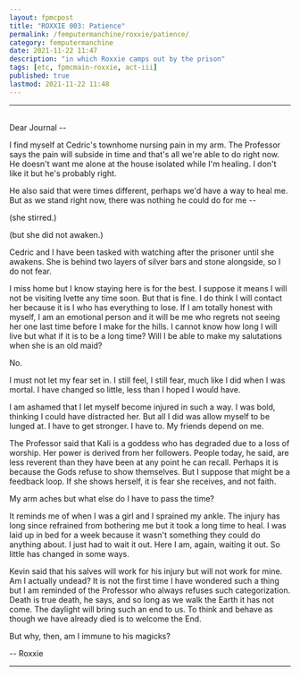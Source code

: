 ```yaml
---
layout: fpmcpost
title: "ROXXIE 003: Patience"
permalink: /femputermanchine/roxxie/patience/
category: femputermanchine
date: 2021-11-22 11:47
description: "in which Roxxie camps out by the prison"
tags: [etc, fpmcmain-roxxie, act-iii]
published: true
lastmod: 2021-11-22 11:48
---
```

[//]: # ( 11/22/21  -added)

*****

<br>Dear Journal --

I find myself at Cedric's townhome nursing pain in my arm. The Professor says the pain will subside in time and that's all we're able to do right now. He doesn't want me alone at the house isolated while I'm healing. I don't like it but he's probably right.

He also said that were times different, perhaps we'd have a way to heal me. But as we stand right now, there was nothing he could do for me --

(she stirred.)

(but she did not awaken.)

Cedric and I have been tasked with watching after the prisoner until she awakens. She is behind two layers of silver bars and stone alongside, so I do not fear. 

I miss home but I know staying here is for the best. I suppose it means I will not be visiting Ivette any time soon. But that is fine. I do think I will contact her because it is I who has everything to lose. If I am totally honest with myself, I am an emotional person and it will be me who regrets not seeing her one last time before I make for the hills. I cannot know how long I will live but what if it is to be a long time? Will I be able to make my salutations when she is an old maid?

No.

I must not let my fear set in. I still feel, I still fear, much like I did when I was mortal. I have changed so little, less than I hoped I would have. 

I am ashamed that I let myself become injured in such a way. I was bold, thinking I could have distracted her. But all I did was allow myself to be lunged at. I have to get stronger. I have to. My friends depend on me. 

The Professor said that Kali is a goddess who has degraded due to a loss of worship. Her power is derived from her followers. People today, he said, are less reverent than they have been at any point he can recall. Perhaps it is because the Gods refuse to show themselves. But I suppose that might be a feedback loop. If she shows herself, it is fear she receives, and not faith. 

My arm aches but what else do I have to pass the time?

It reminds me of when I was a girl and I sprained my ankle. The injury has long since refrained from bothering me but it took a long time to heal. I was laid up in bed for a week because it wasn't something they could do anything about. I just had to wait it out. Here I am, again, waiting it out. So little has changed in some ways.

Kevin said that his salves will work for his injury but will not work for mine. Am I actually undead? It is not the first time I have wondered such a thing but I am reminded of the Professor who always refuses such categorization. Death is true death, he says, and so long as we walk the Earth it has not come. The daylight will bring such an end to us. To think and behave as though we have already died is to welcome the End. 

But why, then, am I immune to his magicks? 

-- Roxxie

*****



